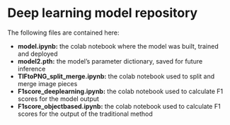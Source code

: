 # Deep learning model repository

The following files are contained here:
  - **model.ipynb:** the colab notebook where the model was built, trained and deployed
  - **model2.pth:** the model’s parameter dictionary, saved for future inference
  - **TIFtoPNG_split_merge.ipynb:** the colab notebook used to split and merge image pieces
  - **F1score_deeplearning.ipynb:** the colab notebook used to calculate F1 scores for the model output
  - **F1score_objectbased.ipynb:** the colab notebook used to calculate F1 scores for the output of the traditional method
